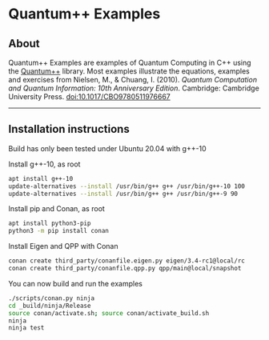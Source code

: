 # Quantum++ Examples

## About

Quantum++ Examples are examples of Quantum Computing in C++ using the [Quantum++](https://github.com/softwareQinc/qpp)
library. Most examples illustrate the equations, examples and exercises from
Nielsen, M., & Chuang, I. (2010). *Quantum Computation and Quantum Information: 10th Anniversary Edition*. Cambridge: Cambridge University Press.
[doi:10.1017/CBO9780511976667](https://doi.org/10.1017/CBO9780511976667)

---

## Installation instructions

Build has only been tested under Ubuntu 20.04 with g++-10

Install g++-10, as root
```bash
apt install g++-10
update-alternatives --install /usr/bin/g++ g++ /usr/bin/g++-10 100
update-alternatives --install /usr/bin/g++ g++ /usr/bin/g++-9 90
```
Install pip and Conan, as root
```bash
apt install python3-pip
python3 -m pip install conan
```
Install Eigen and QPP with Conan
```bash
conan create third_party/conanfile.eigen.py eigen/3.4-rc1@local/rc
conan create third_party/conanfile.qpp.py qpp/main@local/snapshot
```

You can now build and run the examples
```bash
./scripts/conan.py ninja
cd _build/ninja/Release
source conan/activate.sh; source conan/activate_build.sh
ninja
ninja test
```
